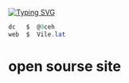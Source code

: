 [![Typing SVG](https://readme-typing-svg.herokuapp.com?font=Roboto+mono&pause=1000&color=F7F7F7&background=4611FF00&width=435&lines=Vile.lat+%2F+%409ceh)](https://git.io/typing-svg)

```csharp
dc   $  @9ceh
web  $  Vile.lat
```

# open sourse site 
